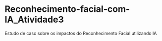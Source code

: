 # Reconhecimento-facial-com-IA_Atividade3
Estudo de caso sobre os impactos do Reconhecimento Facial utilizando IA
